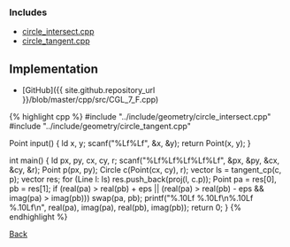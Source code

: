 

### Includes

- [circle_intersect.cpp](../include/geometry/circle_intersect)
- [circle_tangent.cpp](../include/geometry/circle_tangent)

## Implementation

- [GitHub]({{ site.github.repository_url }}/blob/master/cpp/src/CGL_7_F.cpp)

{% highlight cpp %}
#include "../include/geometry/circle_intersect.cpp"
#include "../include/geometry/circle_tangent.cpp"

Point input() {
  ld x, y;
  scanf("%Lf%Lf", &x, &y);
  return Point(x, y);
}

int main() {
  ld px, py, cx, cy, r;
  scanf("%Lf%Lf%Lf%Lf%Lf", &px, &py, &cx, &cy, &r);
  Point p(px, py);
  Circle c(Point(cx, cy), r);
  vector<Line> ls = tangent_cp(c, p);
  vector<Point> res;
  for (Line l: ls) res.push_back(proj(l, c.p));
  Point pa = res[0], pb = res[1];
  if (real(pa) > real(pb) + eps ||
      (real(pa) > real(pb) - eps && imag(pa) > imag(pb))) swap(pa, pb);
  printf("%.10Lf %.10Lf\n%.10Lf %.10Lf\n",
         real(pa), imag(pa), real(pb), imag(pb));
  return 0;
}
{% endhighlight %}

[Back](..)
